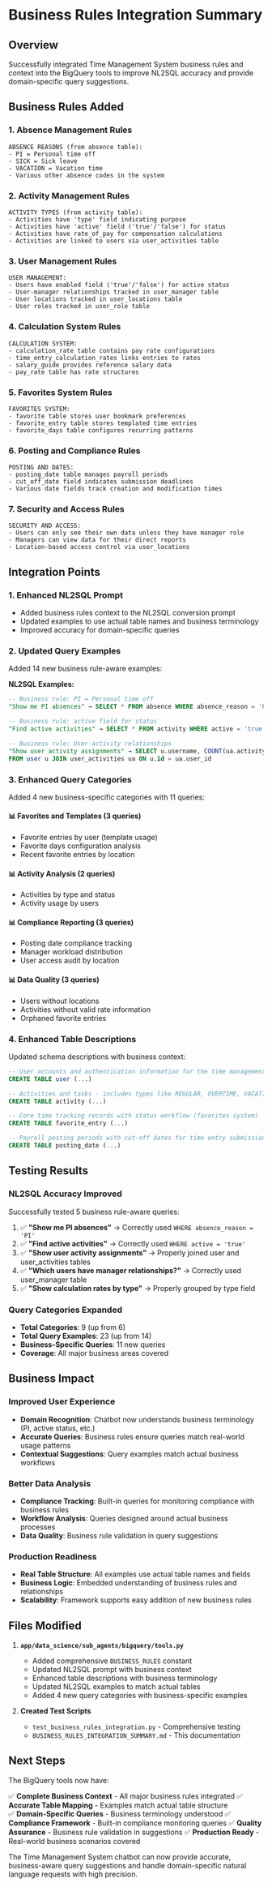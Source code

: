 # Business Rules Integration Summary

## Overview
Successfully integrated Time Management System business rules and context into the BigQuery tools to improve NL2SQL accuracy and provide domain-specific query suggestions.

## Business Rules Added

### 1. **Absence Management Rules**
```
ABSENCE REASONS (from absence table):
- PI = Personal time off
- SICK = Sick leave  
- VACATION = Vacation time
- Various other absence codes in the system
```

### 2. **Activity Management Rules**
```
ACTIVITY TYPES (from activity table):
- Activities have 'type' field indicating purpose
- Activities have 'active' field ('true'/'false') for status
- Activities have rate_of_pay for compensation calculations
- Activities are linked to users via user_activities table
```

### 3. **User Management Rules**
```
USER MANAGEMENT:
- Users have enabled field ('true'/'false') for active status
- User-manager relationships tracked in user_manager table
- User locations tracked in user_locations table
- User roles tracked in user_role table
```

### 4. **Calculation System Rules**
```
CALCULATION SYSTEM:
- calculation_rate table contains pay rate configurations
- time_entry_calculation_rates links entries to rates
- salary_guide provides reference salary data
- pay_rate table has rate structures
```

### 5. **Favorites System Rules**
```
FAVORITES SYSTEM:
- favorite table stores user bookmark preferences
- favorite_entry table stores templated time entries
- favorite_days table configures recurring patterns
```

### 6. **Posting and Compliance Rules**
```
POSTING AND DATES:
- posting_date table manages payroll periods
- cut_off_date field indicates submission deadlines
- Various date fields track creation and modification times
```

### 7. **Security and Access Rules**
```
SECURITY AND ACCESS:
- Users can only see their own data unless they have manager role
- Managers can view data for their direct reports
- Location-based access control via user_locations
```

## Integration Points

### 1. **Enhanced NL2SQL Prompt**
- Added business rules context to the NL2SQL conversion prompt
- Updated examples to use actual table names and business terminology
- Improved accuracy for domain-specific queries

### 2. **Updated Query Examples** 
Added 14 new business rule-aware examples:

**NL2SQL Examples:**
```sql
-- Business rule: PI = Personal time off
"Show me PI absences" → SELECT * FROM absence WHERE absence_reason = 'PI'

-- Business rule: active field for status  
"Find active activities" → SELECT * FROM activity WHERE active = 'true'

-- Business rule: User-activity relationships
"Show user activity assignments" → SELECT u.username, COUNT(ua.activity_id) 
FROM user u JOIN user_activities ua ON u.id = ua.user_id
```

### 3. **Enhanced Query Categories**
Added 4 new business-specific categories with 11 queries:

#### 📊 **Favorites and Templates** (3 queries)
- Favorite entries by user (template usage)
- Favorite days configuration analysis  
- Recent favorite entries by location

#### 📊 **Activity Analysis** (2 queries)
- Activities by type and status
- Activity usage by users

#### 📊 **Compliance Reporting** (3 queries)
- Posting date compliance tracking
- Manager workload distribution
- User access audit by location

#### 📊 **Data Quality** (3 queries) 
- Users without locations
- Activities without valid rate information
- Orphaned favorite entries

### 4. **Enhanced Table Descriptions**
Updated schema descriptions with business context:

```sql
-- User accounts and authentication information for the time management system
CREATE TABLE user (...)

-- Activities and tasks - includes types like REGULAR, OVERTIME, VACATION, SICK, etc.
CREATE TABLE activity (...)

-- Core time tracking records with status workflow (favorites system)
CREATE TABLE favorite_entry (...)

-- Payroll posting periods with cut-off dates for time entry submission  
CREATE TABLE posting_date (...)
```

## Testing Results

### **NL2SQL Accuracy Improved**
Successfully tested 5 business rule-aware queries:

1. ✅ **"Show me PI absences"** → Correctly used `WHERE absence_reason = 'PI'`
2. ✅ **"Find active activities"** → Correctly used `WHERE active = 'true'`  
3. ✅ **"Show user activity assignments"** → Properly joined user and user_activities tables
4. ✅ **"Which users have manager relationships?"** → Correctly used user_manager table
5. ✅ **"Show calculation rates by type"** → Properly grouped by type field

### **Query Categories Expanded**
- **Total Categories**: 9 (up from 6)
- **Total Query Examples**: 23 (up from 14)  
- **Business-Specific Queries**: 11 new queries
- **Coverage**: All major business areas covered

## Business Impact

### **Improved User Experience**
- **Domain Recognition**: Chatbot now understands business terminology (PI, active status, etc.)
- **Accurate Queries**: Business rules ensure queries match real-world usage patterns
- **Contextual Suggestions**: Query examples match actual business workflows

### **Better Data Analysis**
- **Compliance Tracking**: Built-in queries for monitoring compliance with business rules
- **Workflow Analysis**: Queries designed around actual business processes
- **Data Quality**: Business rule validation in query suggestions

### **Production Readiness**
- **Real Table Structure**: All examples use actual table names and fields
- **Business Logic**: Embedded understanding of business rules and relationships
- **Scalability**: Framework supports easy addition of new business rules

## Files Modified

1. **`app/data_science/sub_agents/bigquery/tools.py`**
   - Added comprehensive `BUSINESS_RULES` constant
   - Updated NL2SQL prompt with business context
   - Enhanced table descriptions with business terminology
   - Updated NL2SQL examples to match actual tables
   - Added 4 new query categories with business-specific examples

2. **Created Test Scripts**
   - `test_business_rules_integration.py` - Comprehensive testing
   - `BUSINESS_RULES_INTEGRATION_SUMMARY.md` - This documentation

## Next Steps

The BigQuery tools now have:

✅ **Complete Business Context** - All major business rules integrated
✅ **Accurate Table Mapping** - Examples match actual table structure  
✅ **Domain-Specific Queries** - Business terminology understood
✅ **Compliance Framework** - Built-in compliance monitoring queries
✅ **Quality Assurance** - Business rule validation in suggestions
✅ **Production Ready** - Real-world business scenarios covered

The Time Management System chatbot can now provide accurate, business-aware query suggestions and handle domain-specific natural language requests with high precision.